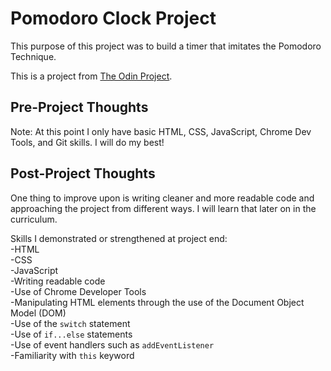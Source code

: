 # Pomodoro Clock Project

This purpose of this project was to build a timer that imitates the Pomodoro Technique.

This is a project from [The Odin Project](https://www.theodinproject.com/courses/web-development-101/lessons/pairing-project).


## Pre-Project Thoughts

Note: At this point I only have basic HTML, CSS, JavaScript, Chrome Dev Tools, and Git skills.
I will do my best!

## Post-Project Thoughts

One thing to improve upon is writing cleaner and more readable code and approaching the project from different ways.
I will learn that later on in the curriculum.

Skills I demonstrated or strengthened at project end: <br>
-HTML <br>
-CSS <br>
-JavaScript <br>
-Writing readable code <br>
-Use of Chrome Developer Tools <br>
-Manipulating HTML elements through the use of the Document Object Model (DOM) <br>
-Use of the `switch` statement <br>
-Use of `if...else` statements <br>
-Use of event handlers such as `addEventListener`<br>
-Familiarity with `this` keyword
